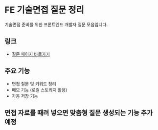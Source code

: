 # FE 기술면접 질문 정리

기술면접 준비를 위한 프론트엔드 개발자 질문 모음입니다.

## 링크
- [질문 페이지 바로가기](https://yhzion.github.io/fe-interview-qna)

## 주요 기능
- 면접 질문 및 키워드 정리
- 메모 기능 (로컬 스토리지 활용)
- 자동 저장 기능


## 면접 자료를 때려 넣으면 맞춤형 질문 생성되는 기능 추가 예정